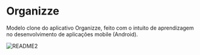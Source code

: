 # Organizze
Modelo clone do aplicativo Organizze, feito com o intuito de aprendizagem no desenvolvimento de aplicações mobile (Android).

![README2](https://user-images.githubusercontent.com/26839826/91068296-7a0daf00-e60a-11ea-9221-c41e782a0982.jpg)
